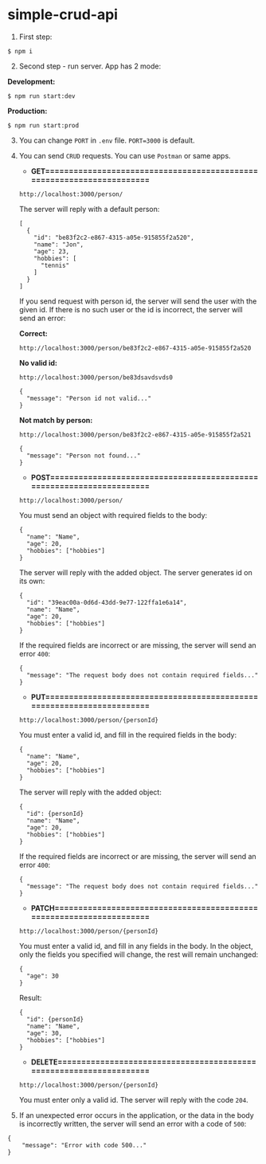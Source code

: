 # simple-crud-api

1. First step:

```
$ npm i
```

2. Second step - run server. App has 2 mode: 

**Development:**
```
$ npm run start:dev
```

**Production:**
```
$ npm run start:prod
```

3. You can change `PORT` in `.env` file. `PORT=3000` is default.

4. You can send `CRUD` requests. You can use `Postman` or same apps.
    - **GET======================================================================**
    
    ```
    http://localhost:3000/person/
    ```

    The server will reply with a default person:
    ```
    [
      {
        "id": "be83f2c2-e867-4315-a05e-915855f2a520",
        "name": "Jon",
        "age": 23,
        "hobbies": [
          "tennis"
        ]
      }
    ]
    ```

    If you send request with person id, the server will send the user with the given id. If there is no such user or the id is incorrect, the server will send an error:

    **Correct:**
    ```
    http://localhost:3000/person/be83f2c2-e867-4315-a05e-915855f2a520
    ```

    **No valid id:**
    ```
    http://localhost:3000/person/be83dsavdsvds0
    ```

    ```
    {
      "message": "Person id not valid..."
    }
    ```

    **Not match by person:**

    ```
    http://localhost:3000/person/be83f2c2-e867-4315-a05e-915855f2a521
    ```

    ```
    {
      "message": "Person not found..."
    }
    ```

    - **POST=====================================================================**

    ```
    http://localhost:3000/person/
    ```

    You must send an object with required fields to the body:

    ```
    {
      "name": "Name",
      "age": 20,
      "hobbies": ["hobbies"]
    }
    ```

    The server will reply with the added object. The server generates id on its own:

    ```
    {
      "id": "39eac00a-0d6d-43dd-9e77-122ffa1e6a14",
      "name": "Name",
      "age": 20,
      "hobbies": ["hobbies"]
    }
    ```

    If the required fields are incorrect or are missing, the server will send an error `400`:

    ```
    {
      "message": "The request body does not contain required fields..."
    }
    ```

    - **PUT======================================================================**

    ```
    http://localhost:3000/person/{personId}
    ```

    You must enter a valid id, and fill in the required fields in the body:

    ```
    {
      "name": "Name",
      "age": 20,
      "hobbies": ["hobbies"]
    }
    ```

    The server will reply with the added object:

    ```
    {
      "id": {personId}
      "name": "Name",
      "age": 20,
      "hobbies": ["hobbies"]
    }
    ```

    If the required fields are incorrect or are missing, the server will send an error `400`:

    ```
    {
      "message": "The request body does not contain required fields..."
    }
    ```

    - **PATCH====================================================================**

    ```
    http://localhost:3000/person/{personId}
    ```

    You must enter a valid id, and fill in any fields in the body. In the object, only the fields you specified will change, the rest will remain unchanged:

    ```
    {
      "age": 30
    }
    ```

    Result:

    ```
    {
      "id": {personId}
      "name": "Name",
      "age": 30,
      "hobbies": ["hobbies"]
    }
    ```

    - **DELETE===================================================================**

    ```
    http://localhost:3000/person/{personId}
    ```

    You must enter only a valid id. The server will reply with the code `204`.


5. If an unexpected error occurs in the application, or the data in the body is incorrectly written, the server will send an error with a code of `500`:

```
{
    "message": "Error with code 500..."
}
```

